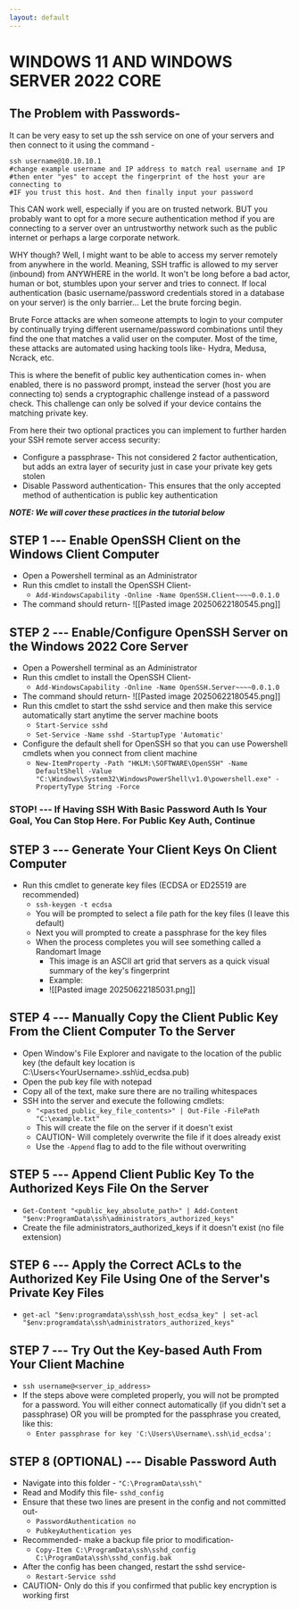 ```yaml
---
layout: default
---
```


# WINDOWS 11 AND WINDOWS SERVER 2022 CORE

## The Problem with Passwords-

It can be very easy to set up the ssh service on one of your servers and then connect to it using the command -

    ssh username@10.10.10.1
    #change example username and IP address to match real username and IP
    #then enter "yes" to accept the fingerprint of the host your are connecting to
    #IF you trust this host. And then finally input your password

This CAN work well, especially if you are on trusted network. BUT you probably want to opt for a more secure authentication method if you are connecting to a server over an untrustworthy network such as the public internet or perhaps a large corporate network.

WHY though? Well, I might want to be able to access my server remotely from anywhere in the world. Meaning, SSH traffic is allowed to my server (inbound) from ANYWHERE in the world. It won't be long before a bad actor, human or bot, stumbles upon your server and tries to connect. If local authentication (basic username/password credentials stored in a database on your server) is the only barrier... Let the brute forcing begin. 

Brute Force attacks are when someone attempts to login to your computer by continually trying different username/password combinations until they find the one that matches a valid user on the computer. Most of the time, these attacks are automated using hacking tools like- Hydra, Medusa, Ncrack, etc.

This is where the benefit of public key authentication comes in- when enabled, there is no password prompt, instead the server (host you are connecting to) sends a cryptographic challenge instead of a password check. This challenge can only be solved if your device contains the matching private key.

From here their two optional practices you can implement to further harden your SSH remote server access security:

- Configure a passphrase- This not considered 2 factor authentication, but adds an extra layer of security just in case your private key gets stolen 
- Disable Password authentication- This ensures that the only accepted method of authentication is public key authentication

***NOTE: We will cover these practices in the tutorial below***

## STEP 1 --- Enable OpenSSH Client on the Windows Client Computer

- Open a Powershell terminal as an Administrator
- Run this cmdlet to install the OpenSSH Client-
	- ```Add-WindowsCapability -Online -Name OpenSSH.Client~~~~0.0.1.0```
- The command should return-
	![[Pasted image 20250622180545.png]]


## STEP 2 --- Enable/Configure OpenSSH Server on the Windows 2022 Core Server

- Open a Powershell terminal as an Administrator
- Run this cmdlet to install the OpenSSH Client-
	- ```Add-WindowsCapability -Online -Name OpenSSH.Server~~~~0.0.1.0```
- The command should return-
	![[Pasted image 20250622180545.png]]
- Run this cmdlet to start the sshd service and then make this service automatically start anytime the server machine boots 
	- ```Start-Service sshd```
	- ```Set-Service -Name sshd -StartupType 'Automatic'```
- Configure the default shell for OpenSSH so that you can use Powershell cmdlets when you connect from client machine
	- ```New-ItemProperty -Path "HKLM:\SOFTWARE\OpenSSH" -Name DefaultShell -Value "C:\Windows\System32\WindowsPowerShell\v1.0\powershell.exe" -PropertyType String -Force```

### STOP! --- If Having SSH With Basic Password Auth Is Your Goal, You Can Stop Here. For Public Key Auth, Continue

## STEP 3 --- Generate Your Client Keys On Client Computer

- Run this cmdlet to generate key files (ECDSA or ED25519 are recommended)
	- ```ssh-keygen -t ecdsa```
	- You will be prompted to select a file path for the key files (I leave this default)
	- Next you will prompted to create a passphrase for the key files
	- When the process completes you will see something called a Randomart Image
		- This image is an ASCII art grid that servers as a quick visual summary of the key's fingerprint
		- Example:
		- ![[Pasted image 20250622185031.png]]

## STEP 4 --- Manually Copy the Client Public Key From the Client Computer To the Server

- Open Window's File Explorer and navigate to the location of the public key (the default key location is C:\Users\<YourUsername>\.ssh\id_ecdsa.pub)
- Open the pub key file with notepad
- Copy all of the text, make sure there are no trailing whitespaces
- SSH into the server and execute the following cmdlets:
	- ```"<pasted_public_key_file_contents>" | Out-File -FilePath "C:\example.txt"```
	- This will create the file on the server if it doesn't exist
	- CAUTION- Will completely overwrite the file if it does already exist
	- Use the ```-Append``` flag to add to the file without overwriting

## STEP 5 --- Append Client Public Key To the Authorized Keys File On the Server

- ```Get-Content "<public_key_absolute_path>" | Add-Content "$env:ProgramData\ssh\administrators_authorized_keys"```
- Create the file administrators_authorized_keys if it doesn't exist (no file extension)

## STEP 6 --- Apply the Correct ACLs to the Authorized Key File Using One of the Server's Private Key Files

- ```get-acl "$env:programdata\ssh\ssh_host_ecdsa_key" | set-acl "$env:programdata\ssh\administrators_authorized_keys"```

## STEP 7 --- Try Out the Key-based Auth From Your Client Machine

- ```ssh username@<server_ip_address>```
- If the steps above were completed properly, you will not be prompted for a password. You will either connect automatically (if you didn't set a passphrase) OR you will be prompted for the passphrase you created, like this:
	- ```Enter passphrase for key 'C:\Users\Username\.ssh\id_ecdsa':```

## STEP 8 (OPTIONAL) --- Disable Password Auth

- Navigate into this folder -  ```"C:\ProgramData\ssh\"```
- Read and Modify this file- ```sshd_config```
- Ensure that these two lines are present in the config and not committed out-
	- ```PasswordAuthentication no```
	- ```PubkeyAuthentication yes```
- Recommended- make a backup file prior to modification-
	- ```Copy-Item C:\ProgramData\ssh\sshd_config C:\ProgramData\ssh\sshd_config.bak```
- After the config has been changed, restart the sshd service-
	- ```Restart-Service sshd```
- CAUTION- Only do this if you confirmed that public key encryption is working first
